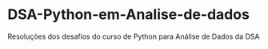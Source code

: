 # DSA-Python-em-Analise-de-dados
Resoluções dos desafios do curso de Python para Análise de Dados da DSA
